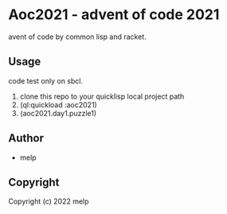 # Aoc2021 - advent of code 2021

avent of code by common lisp and racket.

## Usage

code test only on sbcl.

1. clone this repo to your quicklisp local project path
2. (ql:quickload :aoc2021)
3. (aoc2021.day1.puzzle1)

## Author

* melp

## Copyright

Copyright (c) 2022 melp
